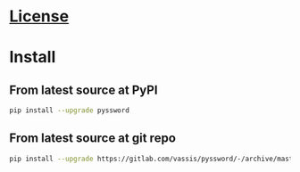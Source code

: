 # [License](../LICENSE)

# Install

## From latest source at PyPI

```bash
pip install --upgrade pyssword
```

## From latest source at git repo

```bash
pip install --upgrade https://gitlab.com/vassis/pyssword/-/archive/master/pyssword-master.tar.gz
```
